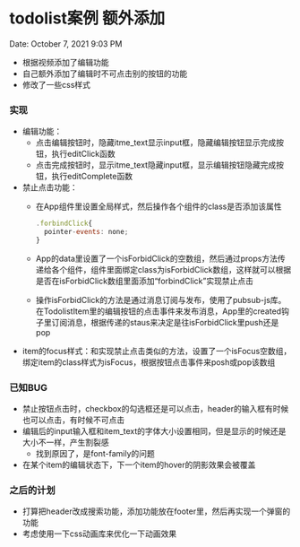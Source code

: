 # todolist案例 额外添加

Date: October 7, 2021 9:03 PM

- 根据视频添加了编辑功能
- 自己额外添加了编辑时不可点击别的按钮的功能
- 修改了一些css样式

### 实现

- 编辑功能：
    - 点击编辑按钮时，隐藏itme_text显示input框，隐藏编辑按钮显示完成按钮，执行editClick函数
    - 点击完成按钮时，显示itme_text隐藏input框，显示编辑按钮隐藏完成按钮，执行editComplete函数
- 禁止点击功能：
    - 在App组件里设置全局样式，然后操作各个组件的class是否添加该属性
        
        ```jsx
        .forbindClick{
          pointer-events: none;
        }
        ```
        
    - App的data里设置了一个isForbidClick的空数组，然后通过props方法传递给各个组件，组件里面绑定class为isForbidClick数组，这样就可以根据是否在isForbidClick数组里面添加“forbindClick”实现禁止点击
    - 操作isForbidClick的方法是通过消息订阅与发布，使用了pubsub-js库。在TodolistItem里的编辑按钮的点击事件来发布消息，App里的created钩子里订阅消息，根据传递的staus来决定是往isForbidClick里push还是pop
- item的focus样式：和实现禁止点击类似的方法，设置了一个isFocus空数组，绑定item的class样式为isFocus，根据按钮点击事件来posh或pop该数组

### 已知BUG

- 禁止按钮点击时，checkbox的勾选框还是可以点击，header的输入框有时候也可以点击，有时候不可点击
- 编辑后的input输入框和item_text的字体大小设置相同，但是显示的时候还是大小不一样，产生割裂感
    - 找到原因了，是font-family的问题
- 在某个item的编辑状态下，下一个item的hover的阴影效果会被覆盖

### 之后的计划

- 打算把header改成搜索功能，添加功能放在footer里，然后再实现一个弹窗的功能
- 考虑使用一下css动画库来优化一下动画效果